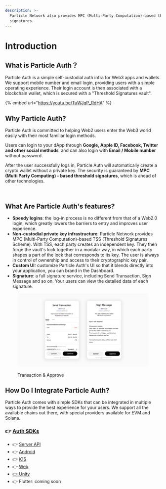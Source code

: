 ```yaml
---
description: >-
  Particle Network also provides MPC (Multi-Party Computation)-based threshold
  signatures.
---
```


# Introduction

## What is Particle Auth？

Particle Auth is a simple self-custodial auth infra for Web3 apps and wallets. We support mobile number and email login, providing users with a simple operating experience. Their login account is then associated with a blockchain wallet, which is secured with a "Threshold Signatures vault".

{% embed url="https://youtu.be/TuWJqP_RdHA" %}

## Why Particle Auth?&#x20;

Particle Auth is committed to helping Web2 users enter the Web3 world easily with their most familiar login methods.&#x20;

Users can login to your dApp through **Google, Apple ID, Facebook, Twitter and other social methods**, and can also login with **Email / Mobile number** without password.&#x20;

After the user successfully logs in, Particle Auth will automatically create a crypto wallet without a private key. The security is guaranteed by **MPC (Multi Party Computing) - based threshold signatures**, which is ahead of other technologies.

<figure><img src="../.gitbook/assets/组 12.png" alt=""><figcaption></figcaption></figure>

## What Are Particle Auth's features?

* **Speedy logins**: the log-in process is no different from that of a Web2.0 login, which greatly lowers the barriers to entry and improves user experience.
* **Non-custodial private key infrastructure**: Particle Network provides MPC (Multi-Party Computation)-based TSS (Threshold Signatures Scheme). With TSS, each party creates an independent key. They then forge the vault's lock together in a modular way, in which each party shapes a part of the lock that corresponds to its key. The user is always in control of ownership and access to their cryptographic key pair.
* **Custom UI:** customize Particle Auth's UI so that it blends directly into your application, you can brand in the Dashboard.
* **Signature**: a full signature service, including Send Transaction, Sign Message and so on. Your users can view the detailed data of each signature.

<figure><img src="../.gitbook/assets/Approve.png" alt=""><figcaption><p>Transaction &#x26; Approve</p></figcaption></figure>

## How Do I Integrate Particle Auth? <a href="#how-can-i-use-web3auth" id="how-can-i-use-web3auth"></a>

Particle Auth comes with simple SDKs that can be integrated in multiple ways to provide the best experience for your users. We support all the available chains out there, with special providers available for EVM and Solana.

### 👉 [Auth SDKs](sdks/)

* 👉 [Server API](sdks/server-api.md)
* 👉 [Android](sdks/android.md)
* 👉 [iOS](sdks/ios.md)
* 👉 [Web](sdks/web.md)
* [👉 Unity](sdks/unity.md)
* 👉 Flutter: coming soon
